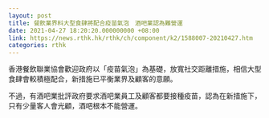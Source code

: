 ```yaml
---
layout: post
title: 餐飲業界料大型食肆將配合疫苗氣泡　酒吧業認為難營運
date: 2021-04-27 18:20:20.000000000 +08:00
link: https://news.rthk.hk/rthk/ch/component/k2/1588007-20210427.htm
categories: rthk
---
```


香港餐飲聯業協會歡迎政府以「疫苗氣泡」為基礎，放寬社交距離措施，相信大型食肆會較積極配合，新措施已平衡業界及顧客的意願。

不過，有酒吧業批評政府要求酒吧業員工及顧客都要接種疫苗，認為在新措施下，只有少量客人會光顧，酒吧根本不能營運。
